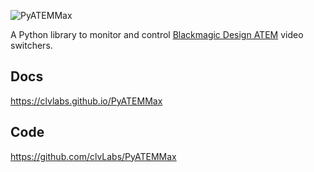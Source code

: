 ![PyATEMMax](https://clvlabs.github.io/PyATEMMax/assets/images/logo.png)

A Python library to monitor and control [Blackmagic Design ATEM](https://www.blackmagicdesign.com/products/atem) video switchers.

## Docs
https://clvlabs.github.io/PyATEMMax

## Code
https://github.com/clvLabs/PyATEMMax
